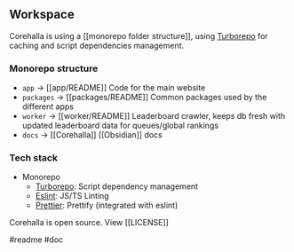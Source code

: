 ## Workspace
Corehalla is using a [[monorepo folder structure]], using [Turborepo](https://turbo.build/) for caching and script dependencies management.
### Monorepo structure
- `app` -> [[app/README]]
	Code for the main website
- `packages` -> [[packages/README]]
	Common packages used by the different apps
- `worker` -> [[worker/README]]
	Leaderboard crawler, keeps db fresh with updated leaderboard data for queues/global rankings
- `docs` -> [[Corehalla]]
	[[Obsidian]] docs
### Tech stack
- Monorepo
	- [Turborepo](https://turbo.build/): Script dependency management 
	- [Eslint](https://eslint.org/): JS/TS Linting
	- [Prettier](https://prettier.io/): Prettify (integrated with eslint)

Corehalla is open source. View [[LICENSE]]

#readme #doc
